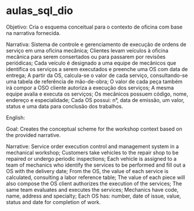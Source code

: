 # aulas_sql_dio

Objetivo:
Cria o esquema conceitual para o contexto de oficina com base na narrativa fornecida.

Narrativa:
Sistema de controle e gerenciamento de execução de ordens de serviço em uma oficina mecânica;
Clientes levam veículos à oficina mecânica para serem consertados ou para passarem por revisões  periódicas;
Cada veículo é designado a uma equipe de mecânicos que identifica os serviços a serem executados e preenche uma OS com data de entrega;
A partir da OS, calcula-se o valor de cada serviço, consultando-se uma tabela de referência de mão-de-obra;
O valor de cada peça também irá compor a OSO cliente autoriza a execução dos serviços;
A mesma equipe avalia e executa os serviços;
Os mecânicos possuem código, nome, endereço e especialidade;
Cada OS possui: n°, data de emissão, um valor, status e uma data para conclusão dos trabalhos.

English:

Goal:
Creates the conceptual scheme for the workshop context based on the provided narrative.

Narrative:
Service order execution control and management system in a mechanical workshop;
Customers take vehicles to the repair shop to be repaired or undergo periodic inspections;
Each vehicle is assigned to a team of mechanics who identify the services to be performed and fill out a OS with the delivery date;
From the OS, the value of each service is calculated, consulting a labor reference table;
The value of each piece will also compose the OS client authorizes the execution of the services;
The same team evaluates and executes the services;
Mechanics have code, name, address and specialty;
Each OS has: number, date of issue, value, status and date for completion of work.